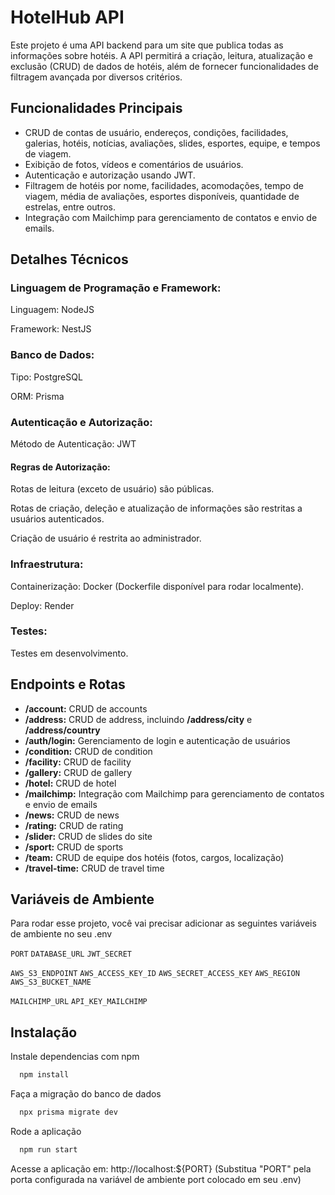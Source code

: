 
# HotelHub API

Este projeto é uma API backend para um site que publica todas as informações sobre hotéis. A API permitirá a criação, leitura, atualização e exclusão (CRUD) de dados de hotéis, além de fornecer funcionalidades de filtragem avançada por diversos critérios.

## Funcionalidades Principais
* CRUD de contas de usuário, endereços, condições, facilidades, galerias, hotéis, notícias, avaliações, slides, esportes, equipe, e tempos de viagem.
* Exibição de fotos, vídeos e comentários de usuários.
* Autenticação e autorização usando JWT.
* Filtragem de hotéis por nome, facilidades, acomodações, tempo de viagem, média de avaliações, esportes disponíveis, quantidade de estrelas, entre outros.
* Integração com Mailchimp para gerenciamento de contatos e envio de emails.
## Detalhes Técnicos
### Linguagem de Programação e Framework:
Linguagem: NodeJS

Framework: NestJS

### Banco de Dados:

Tipo: PostgreSQL

ORM: Prisma

### Autenticação e Autorização:

Método de Autenticação: JWT

#### Regras de Autorização:
Rotas de leitura (exceto de usuário) são públicas.

Rotas de criação, deleção e atualização de informações são restritas a usuários autenticados.

Criação de usuário é restrita ao administrador.

### Infraestrutura:

Containerização: Docker (Dockerfile disponível para rodar localmente).

Deploy: Render

### Testes:

Testes em desenvolvimento.
## Endpoints e Rotas
* **/account:** CRUD de accounts
* **/address:** CRUD de address, incluindo **/address/city** e **/address/country**
* **/auth/login:** Gerenciamento de login e autenticação de usuários
* **/condition:** CRUD de condition
* **/facility:** CRUD de facility
* **/gallery:** CRUD de gallery
* **/hotel:** CRUD de hotel
* **/mailchimp:** Integração com Mailchimp para gerenciamento de contatos e envio de emails
* **/news:** CRUD de news
* **/rating:** CRUD de rating
* **/slider:** CRUD de slides do site
* **/sport:** CRUD de sports
* **/team:** CRUD de equipe dos hotéis (fotos, cargos, localização)
* **/travel-time:** CRUD de travel time
## Variáveis de Ambiente

Para rodar esse projeto, você vai precisar adicionar as seguintes variáveis de ambiente no seu .env


`PORT`
`DATABASE_URL`
`JWT_SECRET`

`AWS_S3_ENDPOINT`
`AWS_ACCESS_KEY_ID`
`AWS_SECRET_ACCESS_KEY`
`AWS_REGION`
`AWS_S3_BUCKET_NAME`

`MAILCHIMP_URL`
`API_KEY_MAILCHIMP`
## Instalação

Instale dependencias com npm

```bash
  npm install
```

Faça a migração do banco de dados
```bash
  npx prisma migrate dev
```

Rode a aplicação
```bash
  npm run start
```

Acesse a aplicação em: http://localhost:${PORT} (Substitua "PORT" pela porta configurada na variável de ambiente port colocado em seu .env)